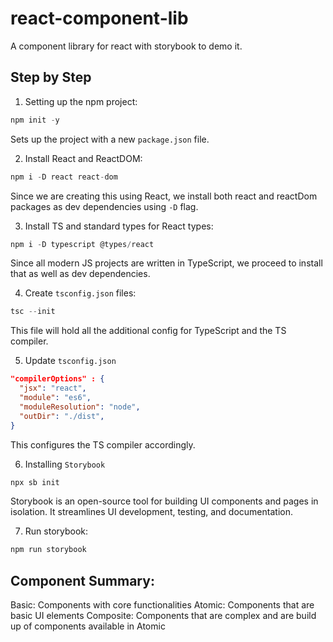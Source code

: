 # react-component-lib
A component library for react with storybook to demo it.

## Step by Step
01. Setting up the npm project:
```js
npm init -y
```
Sets up the project with a new `package.json` file.

02. Install React and ReactDOM:
```js
npm i -D react react-dom
```
Since we are creating this using React, we install both react and reactDom packages as dev dependencies using `-D` flag.

03. Install TS and standard types for React types:
```js
npm i -D typescript @types/react
```
Since all modern JS projects are written in TypeScript, we proceed to install that as well as dev dependencies.

04. Create `tsconfig.json` files:
```js
tsc --init
```
This file will hold all the additional config for TypeScript and the TS compiler.

05. Update `tsconfig.json`
```json
"compilerOptions" : {
  "jsx": "react",
  "module": "es6",
  "moduleResolution": "node",
  "outDir": "./dist",
}
```

This configures the TS compiler accordingly.

06. Installing `Storybook`
```js
npx sb init
```

Storybook is an open-source tool for building UI components and pages in isolation. It streamlines UI development, testing, and documentation.

07. Run storybook:
```js
npm run storybook
```

## Component Summary:
Basic: Components with core functionalities 
Atomic: Components that are basic UI elements
Composite: Components that are complex and are build up of components available in Atomic